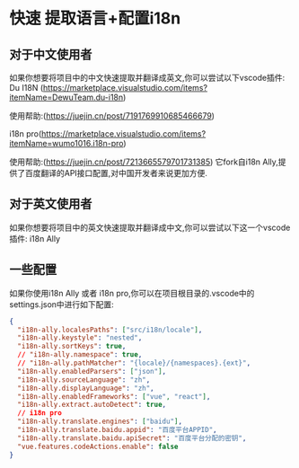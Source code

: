 # 快速 提取语言+配置i18n
## 对于中文使用者
如果你想要将项目中的中文快速提取并翻译成英文,你可以尝试以下vscode插件:
Du I18N (https://marketplace.visualstudio.com/items?itemName=DewuTeam.du-i18n)

使用帮助:(https://juejin.cn/post/7191769910685466679)

i18n pro(https://marketplace.visualstudio.com/items?itemName=wumo1016.i18n-pro)

使用帮助:(https://juejin.cn/post/7213665579701731385)
它fork自i18n Ally,提供了百度翻译的API接口配置,对中国开发者来说更加方便.

## 对于英文使用者
如果你想要将项目中的英文快速提取并翻译成中文,你可以尝试以下这一个vscode插件:
i18n Ally

## 一些配置
如果你使用i18n Ally 或者 i18n pro,你可以在项目根目录的.vscode中的settings.json中进行如下配置:
``` json
{
  "i18n-ally.localesPaths": ["src/i18n/locale"],
  "i18n-ally.keystyle": "nested",
  "i18n-ally.sortKeys": true,
  // "i18n-ally.namespace": true,
  // "i18n-ally.pathMatcher": "{locale}/{namespaces}.{ext}",
  "i18n-ally.enabledParsers": ["json"],
  "i18n-ally.sourceLanguage": "zh",
  "i18n-ally.displayLanguage": "zh",
  "i18n-ally.enabledFrameworks": ["vue", "react"],
  "i18n-ally.extract.autoDetect": true,
  // i18n pro
  "i18n-ally.translate.engines": ["baidu"],
  "i18n-ally.translate.baidu.appid": "百度平台APPID",
  "i18n-ally.translate.baidu.apiSecret": "百度平台分配的密钥",
  "vue.features.codeActions.enable": false
}
```